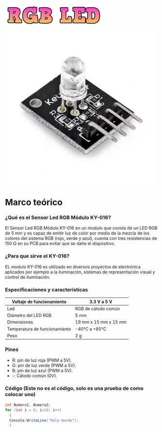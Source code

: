 ![](RGB_LED_titulo.png)

![](RGB_LED_imagen.jpg)

# Marco teórico
### ¿Qué es el Sensor Led RGB Módulo KY-016?
El Sensor Led RGB Módulo KY-016 en un modulo que consta de un LED RGB de 5 mm y es capaz de emitir luz de color por medio de la mezcla de los colores del sistema RGB (rojo, verde y azul), cuenta con tres resistencias de 150 Ω en su PCB para evitar que se dañe el dispositivo.

### ¿Para que sirve el KY-016?
EL modulo KY-016 es utilizado en diversos proyectos de electrónica aplicados por ejemplo a la iluminación, sistemas de representación visual y control de iluminación.

### Especificaciones y características
| Voltaje de funcionamiento     | 3.3 V a 5 V           |
|-------------------------------|-----------------------|
| Led                           | RGB de cátodo común   |
| Diámetro del LED RGB          | 5 mm                  |
| Dimensiones                   | 19 mm x 15 mm x 15 mm |
| Temperatura de funcionamiento | -40°C a +85°C         |
| Peso                          | 2 g                   |

### Pines
* R: pin de luz roja (PWM a 5V).
* G: pin de luz verde (PWM a 5V).
* B: pin de luz azul (PWM a 5V).
* -: Cátodo común (0V).

### Código (Este no es el código, solo es una prueba de como colocar uno)
```c#
int Numero1, Numero2;
for (int i = 0; i<10; i++)
  {
  Console.WriteLine("Hola mundo");
  }
```
